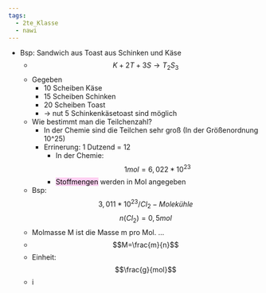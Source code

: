 ```yaml
---
tags:
  - 2te_Klasse
  - nawi
---
```

- Bsp: Sandwich aus Toast aus Schinken und Käse 
	- $$K+2T+3S→ T_{2}S_{3}$$
	- Gegeben 
		- 10 Scheiben Käse
		- 15 Scheiben Schinken
		- 20 Scheiben Toast
		- → nut 5 Schinkenkäsetoast sind möglich
	- Wie bestimmt man die Teilchenzahl?
		- In der Chemie sind die Teilchen sehr groß (In der Größenordnung 10^25)
		- Errinerung: 1 Dutzend = 12 
			- In der Chemie: $$1mol=6,022*10^{23}$$
			- <mark style="background: #FFB8EBA6;">Stoffmengen</mark> werden in Mol angegeben
	- Bsp:$$3,011*10^23 /Cl_{2}-Molekühle$$$$n(Cl_{2}) =0,5mol$$
	- Molmasse M ist die Masse m pro Mol. ...
	- $$M=\frac{m}{n}$$
	- Einheit:$$\frac{g}{mol}$$ 
	- i